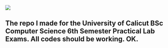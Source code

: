 
  ![](https://media1.giphy.com/media/v1.Y2lkPTc5MGI3NjExNWMyMjFoMW0xYmdpd2RsczNibHp1NWM3dmVtbmRkOHN0Mnc3azducCZlcD12MV9pbnRlcm5hbF9naWZfYnlfaWQmY3Q9Zw/Cmr1OMJ2FN0B2/giphy.gif)


## The repo I made for the University of Calicut BSc Computer Science 6th Semester Practical Lab Exams. All codes should be working. OK.
